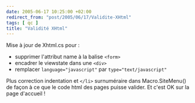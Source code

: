 ```yaml
---
date: 2005-06-17 10:25:00 +02:00
redirect_from: "post/2005/06/17/Validite-XHtml"
tags: [ qc ]
title: "Validité XHtml"
---
```


Mise à jour de Xhtml.cs pour :

* supprimer l'attribut name à la balise `<form>`
* encadrer le viewstate dans une `<div>`
* remplacer `language="javascript"` par `type="text/javascript"`

Plus correction indentation et `</li>` surnuméraire dans Macro.SiteMenu() de
façon à ce que le code html des pages puisse valider. Et c'est OK sur la page
d'accueil !
